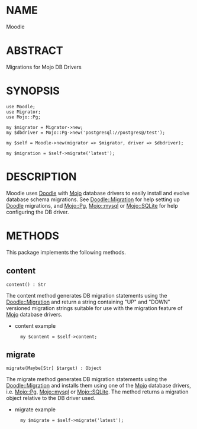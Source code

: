 # NAME

Moodle

# ABSTRACT

Migrations for Mojo DB Drivers

# SYNOPSIS

    use Moodle;
    use Migrator;
    use Mojo::Pg;

    my $migrator = Migrator->new;
    my $dbdriver = Mojo::Pg->new('postgresql://postgres@/test');

    my $self = Moodle->new(migrator => $migrator, driver => $dbdriver);

    my $migration = $self->migrate('latest');

# DESCRIPTION

Moodle uses [Doodle](https://metacpan.org/pod/Doodle) with [Mojo](https://metacpan.org/pod/Mojo) database drivers to easily install and
evolve database schema migrations. See [Doodle::Migration](https://metacpan.org/pod/Doodle::Migration) for help setting up
[Doodle](https://metacpan.org/pod/Doodle) migrations, and [Mojo::Pg](https://metacpan.org/pod/Mojo::Pg), [Mojo::mysql](https://metacpan.org/pod/Mojo::mysql) or [Mojo::SQLite](https://metacpan.org/pod/Mojo::SQLite) for
help configuring the DB driver.

# METHODS

This package implements the following methods.

## content

    content() : Str

The content method generates DB migration statements using the
[Doodle::Migration](https://metacpan.org/pod/Doodle::Migration) and return a string containing "UP" and "DOWN" versioned
migration strings suitable for use with the migration feature of [Mojo](https://metacpan.org/pod/Mojo)
database drivers.

- content example

        my $content = $self->content;

## migrate

    migrate(Maybe[Str] $target) : Object

The migrate method generates DB migration statements using the
[Doodle::Migration](https://metacpan.org/pod/Doodle::Migration) and installs them using one of the [Mojo](https://metacpan.org/pod/Mojo) database
drivers, i.e. [Mojo::Pg](https://metacpan.org/pod/Mojo::Pg), [Mojo::mysql](https://metacpan.org/pod/Mojo::mysql) or [Mojo::SQLite](https://metacpan.org/pod/Mojo::SQLite). The method
returns a migration object relative to the DB driver used.

- migrate example

        my $migrate = $self->migrate('latest');
